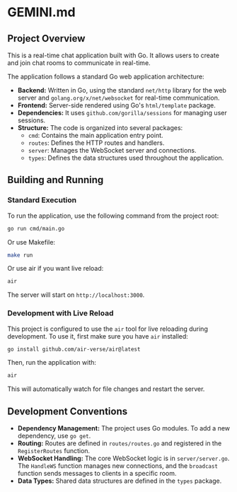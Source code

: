 # GEMINI.md

## Project Overview

This is a real-time chat application built with Go. It allows users to create and join chat rooms to communicate in real-time.

The application follows a standard Go web application architecture:

- **Backend:** Written in Go, using the standard `net/http` library for the web server and `golang.org/x/net/websocket` for real-time communication.
- **Frontend:** Server-side rendered using Go's `html/template` package.
- **Dependencies:** It uses `github.com/gorilla/sessions` for managing user sessions.
- **Structure:** The code is organized into several packages:
  - `cmd`: Contains the main application entry point.
  - `routes`: Defines the HTTP routes and handlers.
  - `server`: Manages the WebSocket server and connections.
  - `types`: Defines the data structures used throughout the application.

## Building and Running

### Standard Execution

To run the application, use the following command from the project root:

```sh
go run cmd/main.go
```

Or use Makefile:

```sh
make run
```

Or use air if you want live reload:

```sh
air
```

The server will start on `http://localhost:3000`.

### Development with Live Reload

This project is configured to use the `air` tool for live reloading during development. To use it, first make sure you have `air` installed:

```sh
go install github.com/air-verse/air@latest
```

Then, run the application with:

```sh
air
```

This will automatically watch for file changes and restart the server.

## Development Conventions

- **Dependency Management:** The project uses Go modules. To add a new dependency, use `go get`.
- **Routing:** Routes are defined in `routes/routes.go` and registered in the `RegisterRoutes` function.
- **WebSocket Handling:** The core WebSocket logic is in `server/server.go`. The `HandleWS` function manages new connections, and the `broadcast` function sends messages to clients in a specific room.
- **Data Types:** Shared data structures are defined in the `types` package.
